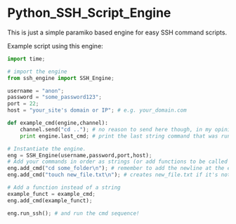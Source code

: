 Python_SSH_Script_Engine
========================

This is just a simple paramiko based engine for easy SSH command scripts.

Example script using this engine:

```python
import time;

# import the engine
from ssh_engine import SSH_Engine;

username = "anon";
password = "some_password123";
port = 22;
host = "your_site's domain or IP"; # e.g. your_domain.com

def example_cmd(engine,channel):
    channel.send("cd .."); # no reason to send here though, in my opinion.
    print engine.last_cmd; # print the last string command that was run.

# Instantiate the engine.
eng = SSH_Engine(username,password,port,host);
# Add your commands in order as strings (or add functions to be called internally in this script)
eng.add_cmd("cd some_folder\n"); # remember to add the newline at the end (to fire the command off).
eng.add_cmd("touch new_file.txt\n"); # creates new_file.txt if it's not there.

# Add a function instead of a string
example_funct = example_cmd;
eng.add_cmd(example_funct);

eng.run_ssh(); # and run the cmd sequence!
```
